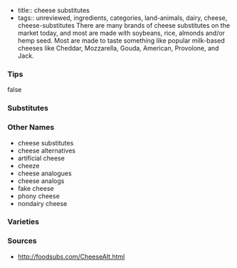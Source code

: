 - title:: cheese substitutes
- tags:: unreviewed, ingredients, categories, land-animals, dairy, cheese, cheese-substitutes
There are many brands of cheese substitutes on the market today, and most are made with soybeans, rice, almonds and/or hemp seed. Most are made to taste something like popular milk-based cheeses like Cheddar, Mozzarella, Gouda, American, Provolone, and Jack.

### Tips
false

### Substitutes


### Other Names

* cheese substitutes
* cheese alternatives
* artificial cheese
* cheeze
* cheese analogues
* cheese analogs
* fake cheese
* phony cheese
* nondairy cheese

### Varieties


### Sources
* http://foodsubs.com/CheeseAlt.html
